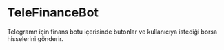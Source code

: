﻿# TeleFinanceBot
Telegramn için finans botu içerisinde butonlar ve kullanıcıya istediği borsa hisselerini gönderir.
